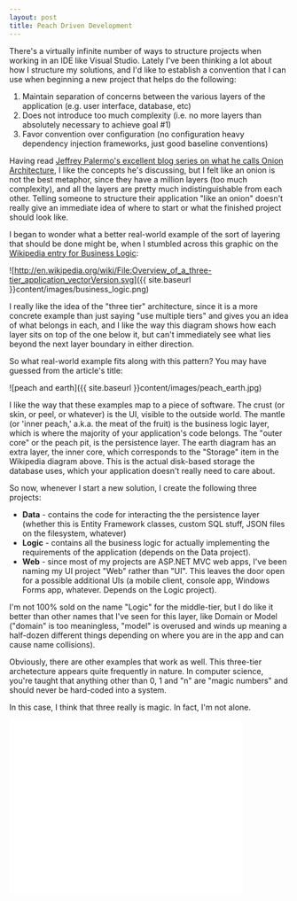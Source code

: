 ```yaml
---
layout: post
title: Peach Driven Development
---
```

  
There's a virtually infinite number of ways to structure projects when working in an IDE like Visual Studio. Lately I've been thinking a lot about how I structure my solutions, and I'd like to establish a convention that I can use when beginning a new project that helps do the following:

1. Maintain separation of concerns between the various layers of the application (e.g. user interface, database, etc)
2. Does not introduce too much complexity (i.e. no more layers than absolutely necessary to achieve goal #1)
3. Favor convention over configuration (no configuration heavy dependency injection frameworks, just good baseline conventions)

Having read [Jeffrey Palermo's excellent blog series on what he calls Onion Architecture](http://jeffreypalermo.com/blog/the-onion-architecture-part-1/), I like the concepts he's discussing, but I felt like an onion is not the best metaphor, since they have a million layers (too much complexity), and all the layers are pretty much indistinguishable from each other. Telling someone to structure their application "like an onion" doesn't really give an immediate idea of where to start or what the finished project should look like.

I began to wonder what a better real-world example of the sort of layering that should be done might be, when I stumbled across this graphic on the [Wikipedia entry for Business Logic](http://en.wikipedia.org/wiki/Business_logic):

![http://en.wikipedia.org/wiki/File:Overview_of_a_three-tier_application_vectorVersion.svg]({{ site.baseurl }}content/images/business_logic.png)

I really like the idea of the "three tier" architecture, since it is a more concrete example than just saying "use multiple tiers" and gives you an idea of what belongs in each, and I like the way this diagram shows how each layer sits on top of the one below it, but can't immediately see what lies beyond the next layer boundary in either direction.

So what real-world example fits along with this pattern? You may have guessed from the article's title:

![peach and earth]({{ site.baseurl }}content/images/peach_earth.jpg)

I like the way that these examples map to a piece of software. The crust (or skin, or peel, or whatever) is the UI, visible to the outside world. The mantle (or 'inner peach,' a.k.a. the meat of the fruit) is the business logic layer, which is where the majority of your application's code belongs. The "outer core" or the peach pit, is the persistence layer. The earth diagram has an extra layer, the inner core, which corresponds to the "Storage" item in the Wikipedia diagram above. This is the actual disk-based storage the database uses, which your application doesn't really need to care about.

So now, whenever I start a new solution, I create the following three projects:

* __Data__ - contains the code for interacting the the persistence layer (whether this is Entity Framework classes, custom SQL stuff, JSON files on the filesystem, whatever)
* __Logic__ - contains all the business logic for actually implementing the requirements of the application (depends on the Data project).
* __Web__ - since most of my projects are ASP.NET MVC web apps, I've been naming my UI project "Web" rather than "UI". This leaves the door open for a possible additional UIs (a mobile client, console app, Windows Forms app, whatever. Depends on the Logic project).

I'm not 100% sold on the name "Logic" for the middle-tier, but I do like it better than other names that I've seen for this layer, like Domain or Model ("domain" is too meaningless, "model" is overused and winds up meaning a half-dozen different things depending on where you are in the app and can cause name collisions).

Obviously, there are other examples that work as well. This three-tier archetecture appears quite frequently in nature. In computer science, you're taught that anything other than 0, 1 and "n" are "magic numbers" and should never be hard-coded into a system. 

In this case, I think that three really is magic. In fact, I'm not alone.

<iframe width="420" height="315" src="//www.youtube.com/embed/aU4pyiB-kq0" frameborder="0" allowfullscreen></iframe>